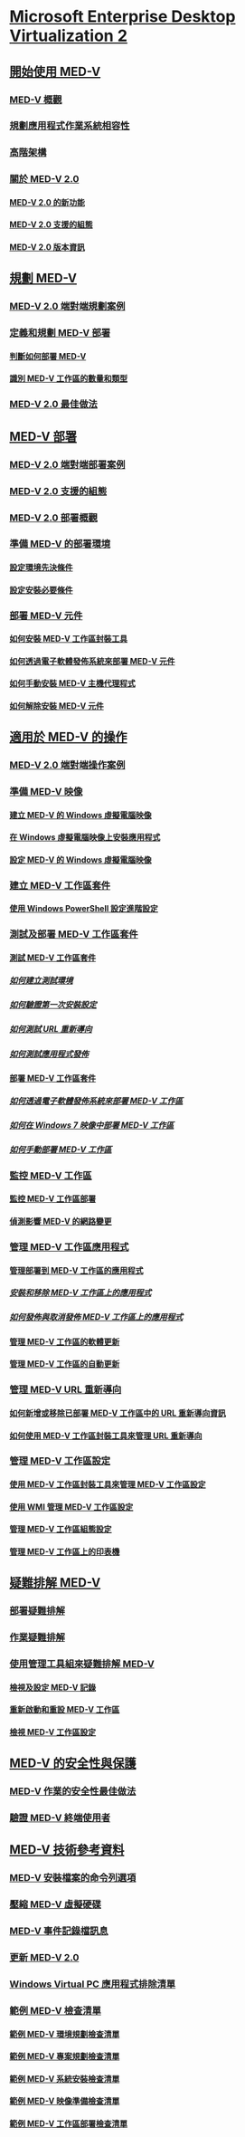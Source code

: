 # [Microsoft Enterprise Desktop Virtualization 2](index.md)
## [開始使用 MED-V](getting-started-with-med-vmedv2.md)
### [MED-V 概觀](overview-of-med-vmedv2.md)
### [規劃應用程式作業系統相容性](planning-for-application-operating-system-compatibility.md)
### [高階架構](high-level-architecturemedv2.md)
### [關於 MED-V 2.0](about-med-v-20.md)
#### [MED-V 2.0 的新功能](whats-new-in-med-v-20.md)
#### [MED-V 2.0 支援的組態](med-v-20-supported-configurations.md)
#### [MED-V 2.0 版本資訊](med-v-20-release-notes.md)
## [規劃 MED-V](planning-for-med-v.md)
### [MED-V 2.0 端對端規劃案例](end-to-end-planning-scenario-for-med-v-20.md)
### [定義和規劃 MED-V 部署](define-and-plan-your-med-v-deployment.md)
#### [判斷如何部署 MED-V](determining-how-med-v-will-be-deployed.md)
#### [識別 MED-V 工作區的數量和類型](identifying-the-number-and-types-of-med-v-workspaces.md)
### [MED-V 2.0 最佳做法](med-v-20-best-practices.md)
## [MED-V 部署](deployment-of-med-v.md)
### [MED-V 2.0 端對端部署案例](end-to-end-deployment-scenario-for-med-v-20.md)
### [MED-V 2.0 支援的組態](med-v-20-supported-configurations.md)
### [MED-V 2.0 部署概觀](med-v-20-deployment-overview.md)
### [準備 MED-V 的部署環境](prepare-the-deployment-environment-for-med-v.md)
#### [設定環境先決條件](configure-environment-prerequisites.md)
#### [設定安裝必要條件](configure-installation-prerequisites.md)
### [部署 MED-V 元件](deploy-the-med-v-components.md)
#### [如何安裝 MED-V 工作區封裝工具](how-to-install-the-med-v-workspace-packager.md)
#### [如何透過電子軟體發佈系統來部署 MED-V 元件](how-to-deploy-the-med-v-components-through-an-electronic-software-distribution-system.md)
#### [如何手動安裝 MED-V 主機代理程式](how-to-manually-install-the-med-v-host-agent.md)
#### [如何解除安裝 MED-V 元件](how-to-uninstall-the-med-v-components.md)
## [適用於 MED-V 的操作](operations-for-med-v.md)
### [MED-V 2.0 端對端操作案例](end-to-end-operations-scenario-for-med-v-20.md)
### [準備 MED-V 映像](prepare-a-med-v-image.md)
#### [建立 MED-V 的 Windows 虛擬電腦映像](creating-a-windows-virtual-pc-image-for-med-v.md)
#### [在 Windows 虛擬電腦映像上安裝應用程式](installing-applications-on-a-windows-virtual-pc-image.md)
#### [設定 MED-V 的 Windows 虛擬電腦映像](configuring-a-windows-virtual-pc-image-for-med-v.md)
### [建立 MED-V 工作區套件](create-a-med-v-workspace-package.md)
#### [使用 Windows PowerShell 設定進階設定](configuring-advanced-settings-by-using-windows-powershell.md)
### [測試及部署 MED-V 工作區套件](test-and-deploy-the-med-v-workspace-package.md)
#### [測試 MED-V 工作區套件](testing-the-med-v-workspace-package.md)
##### [如何建立測試環境](how-to-create-a-test-environment.md)
##### [如何驗證第一次安裝設定](how-to-verify-first-time-setup-settings.md)
##### [如何測試 URL 重新導向](how-to-test-url-redirection.md)
##### [如何測試應用程式發佈](how-to-test-application-publishing.md)
#### [部署 MED-V 工作區套件](deploying-the-med-v-workspace-package.md)
##### [如何透過電子軟體發佈系統來部署 MED-V 工作區](how-to-deploy-a-med-v-workspace-through-an-electronic-software-distribution-system.md)
##### [如何在 Windows 7 映像中部署 MED-V 工作區](how-to-deploy-a-med-v-workspace-in-a-windows-7-image.md)
##### [如何手動部署 MED-V 工作區](how-to-deploy-a-med-v-workspace-manually.md)
### [監控 MED-V 工作區](monitor-med-v-workspaces.md)
#### [監控 MED-V 工作區部署](monitoring-med-v-workspace-deployments.md)
#### [偵測影響 MED-V 的網路變更](detecting-network-changes-that-affect-med-v.md)
### [管理 MED-V 工作區應用程式](manage-med-v-workspace-applications.md)
#### [管理部署到 MED-V 工作區的應用程式](managing-applications-deployed-to-med-v-workspaces.md)
##### [安裝和移除 MED-V 工作區上的應用程式](installing-and-removing-an-application-on-the-med-v-workspace.md)
##### [如何發佈與取消發佈 MED-V 工作區上的應用程式](how-to-publish-and-unpublish-an-application-on-the-med-v-workspace.md)
#### [管理 MED-V 工作區的軟體更新](managing-software-updates-for-med-v-workspaces.md)
#### [管理 MED-V 工作區的自動更新](managing-automatic-updates-for-med-v-workspaces.md)
### [管理 MED-V URL 重新導向](manage-med-v-url-redirection.md)
#### [如何新增或移除已部署 MED-V 工作區中的 URL 重新導向資訊](how-to-add-or-remove-url-redirection-information-in-a-deployed-med-v-workspace.md)
#### [如何使用 MED-V 工作區封裝工具來管理 URL 重新導向](how-to-manage-url-redirection-by-using-the-med-v-workspace-packager.md)
### [管理 MED-V 工作區設定](manage-med-v-workspace-settings.md)
#### [使用 MED-V 工作區封裝工具來管理 MED-V 工作區設定](managing-med-v-workspace-settings-by-using-the-med-v-workspace-packager.md)
#### [使用 WMI 管理 MED-V 工作區設定](managing-med-v-workspace-settings-by-using-a-wmi.md)
#### [管理 MED-V 工作區組態設定](managing-med-v-workspace-configuration-settings.md)
#### [管理 MED-V 工作區上的印表機](managing-printers-on-a-med-v-workspace.md)
## [疑難排解 MED-V](troubleshooting-med-vmedv2.md)
### [部署疑難排解](deployment-troubleshooting.md)
### [作業疑難排解](operations-troubleshooting-medv2.md)
### [使用管理工具組來疑難排解 MED-V](troubleshooting-med-v-by-using-the-administration-toolkit.md)
#### [檢視及設定 MED-V 記錄](viewing-and-configuring-med-v-logs.md)
#### [重新啟動和重設 MED-V 工作區](restarting-and-resetting-a-med-v-workspace.md)
#### [檢視 MED-V 工作區設定](viewing-med-v-workspace-configurations.md)
## [MED-V 的安全性與保護](security-and-protection-for-med-v.md)
### [MED-V 作業的安全性最佳做法](security-best-practices-for-med-v-operations.md)
### [驗證 MED-V 終端使用者](authentication-of-med-v-end-users.md)
## [MED-V 技術參考資料](technical-reference-for-med-v.md)
### [MED-V 安裝檔案的命令列選項](command-line-options-for-med-v-installation-files.md)
### [壓縮 MED-V 虛擬硬碟](compacting-the-med-v-virtual-hard-disk.md)
### [MED-V 事件記錄檔訊息](med-v-event-log-messages.md)
### [更新 MED-V 2.0](updating-med-v-20.md)
### [Windows Virtual PC 應用程式排除清單](windows-virtual-pc-application-exclude-list.md)
### [範例 MED-V 檢查清單](example-med-v-checklists.md)
#### [範例 MED-V 環境規劃檢查清單](example-med-v-environment-planning-checklist.md)
#### [範例 MED-V 專案規劃檢查清單](example-med-v-project-planning-checklist.md)
#### [範例 MED-V 系統安裝檢查清單](example-med-v-system-installation-checklist.md)
#### [範例 MED-V 映像準備檢查清單](example-med-v-image-preparation-checklist.md)
#### [範例 MED-V 工作區部署檢查清單](example-med-v-workspace-deployment-checklist.md)

